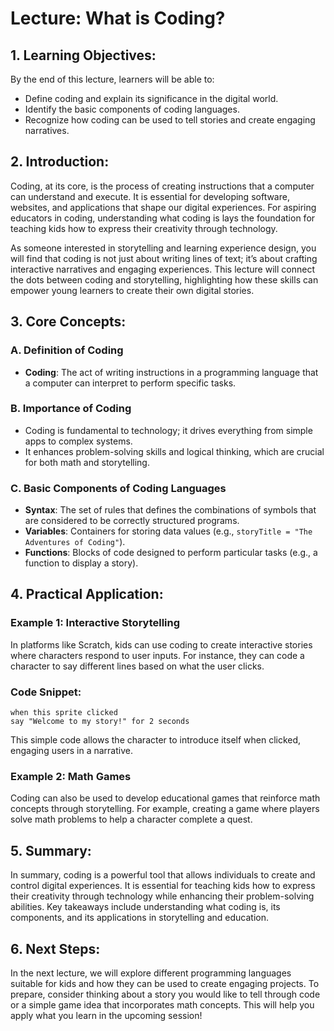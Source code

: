 # Lecture: What is Coding?

## 1. Learning Objectives:
By the end of this lecture, learners will be able to:
- Define coding and explain its significance in the digital world.
- Identify the basic components of coding languages.
- Recognize how coding can be used to tell stories and create engaging narratives.

## 2. Introduction:
Coding, at its core, is the process of creating instructions that a computer can understand and execute. It is essential for developing software, websites, and applications that shape our digital experiences. For aspiring educators in coding, understanding what coding is lays the foundation for teaching kids how to express their creativity through technology.

As someone interested in storytelling and learning experience design, you will find that coding is not just about writing lines of text; it’s about crafting interactive narratives and engaging experiences. This lecture will connect the dots between coding and storytelling, highlighting how these skills can empower young learners to create their own digital stories.

## 3. Core Concepts:
### A. Definition of Coding
- **Coding**: The act of writing instructions in a programming language that a computer can interpret to perform specific tasks.
  
### B. Importance of Coding
- Coding is fundamental to technology; it drives everything from simple apps to complex systems.
- It enhances problem-solving skills and logical thinking, which are crucial for both math and storytelling.

### C. Basic Components of Coding Languages
- **Syntax**: The set of rules that defines the combinations of symbols that are considered to be correctly structured programs.
- **Variables**: Containers for storing data values (e.g., `storyTitle = "The Adventures of Coding"`).
- **Functions**: Blocks of code designed to perform particular tasks (e.g., a function to display a story).

## 4. Practical Application:
### Example 1: Interactive Storytelling
In platforms like Scratch, kids can use coding to create interactive stories where characters respond to user inputs. For instance, they can code a character to say different lines based on what the user clicks.

### Code Snippet:
```scratch
when this sprite clicked
say "Welcome to my story!" for 2 seconds
```
This simple code allows the character to introduce itself when clicked, engaging users in a narrative.

### Example 2: Math Games
Coding can also be used to develop educational games that reinforce math concepts through storytelling. For example, creating a game where players solve math problems to help a character complete a quest.

## 5. Summary:
In summary, coding is a powerful tool that allows individuals to create and control digital experiences. It is essential for teaching kids how to express their creativity through technology while enhancing their problem-solving abilities. Key takeaways include understanding what coding is, its components, and its applications in storytelling and education.

## 6. Next Steps:
In the next lecture, we will explore different programming languages suitable for kids and how they can be used to create engaging projects. To prepare, consider thinking about a story you would like to tell through code or a simple game idea that incorporates math concepts. This will help you apply what you learn in the upcoming session!
